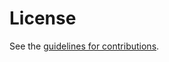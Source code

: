 # License

See the
[guidelines for contributions](https://github.com/tls-attestation/exported-attestation/blob/main/CONTRIBUTING.md).
